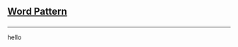 <h2><a href="https://leetcode.com/problems/word-pattern/submissions/869421474/">Word Pattern</a></h2><h3></h3><hr>hello
